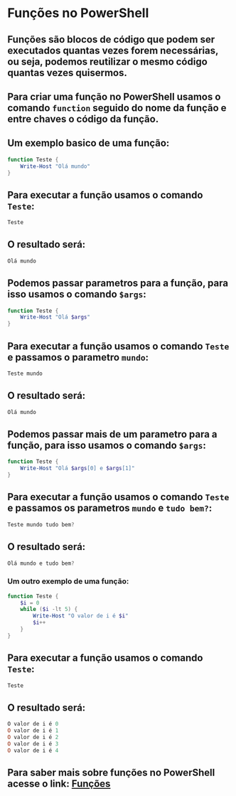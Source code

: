 # Funções no PowerShell

## Funções são blocos de código que podem ser executados quantas vezes forem necessárias, ou seja, podemos reutilizar o mesmo código quantas vezes quisermos.

## Para criar uma função no PowerShell usamos o comando `function` seguido do nome da função e entre chaves o código da função.

## Um exemplo basico de uma função:

```powershell
function Teste {
    Write-Host "Olá mundo"
}
```

## Para executar a função usamos o comando `Teste`:

```powershell
Teste
```

## O resultado será:

```powershell
Olá mundo
```

## Podemos passar parametros para a função, para isso usamos o comando `$args`:

```powershell
function Teste {
    Write-Host "Olá $args"
}
```

## Para executar a função usamos o comando `Teste` e passamos o parametro `mundo`:

```powershell
Teste mundo
```

## O resultado será:

```powershell
Olá mundo
```

## Podemos passar mais de um parametro para a função, para isso usamos o comando `$args`:

```powershell
function Teste {
    Write-Host "Olá $args[0] e $args[1]"
}
```

## Para executar a função usamos o comando `Teste` e passamos os parametros `mundo` e `tudo bem?`:

```powershell
Teste mundo tudo bem?
```

## O resultado será:

```powershell
Olá mundo e tudo bem?
```

### Um outro exemplo de uma função:

```powershell
function Teste {
    $i = 0
    while ($i -lt 5) {
        Write-Host "O valor de i é $i"
        $i++
    }
}
```

## Para executar a função usamos o comando `Teste`:

```powershell   
Teste
```

## O resultado será:

```powershell
O valor de i é 0
O valor de i é 1
O valor de i é 2
O valor de i é 3
O valor de i é 4
```

## Para saber mais sobre funções no PowerShell acesse o link: [Funções](https://docs.microsoft.com/pt-br/powershell/module/microsoft.powershell.core/about/about_functions?view=powershell-7.1)
